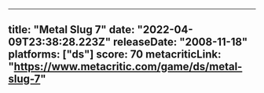 
---
title: "Metal Slug 7"
date: "2022-04-09T23:38:28.223Z"
releaseDate: "2008-11-18"
platforms: ["ds"]
score: 70
metacriticLink: "https://www.metacritic.com/game/ds/metal-slug-7"
---
